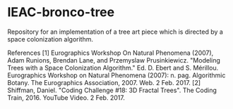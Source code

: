 # IEAC-bronco-tree
Repository for an implementation of a tree art piece which is directed by a space colonization algorithm.

References
[1] Eurographics Workshop On Natural Phenomena (2007), Adam Runions, Brendan Lane, and Przemyslaw Prusinkiewicz. "Modeling Trees with a Space Colonization Algorithm." Ed. D. Ebert and S. Mérillou. Eurographics Workshop on Natural Phenomena (2007): n. pag. Algorithmic Botany. The Eurographics Association, 2007. Web. 2 Feb. 2017.
[2] Shiffman, Daniel. "Coding Challenge #18: 3D Fractal Trees". The Coding Train, 2016. YouTube Video. 2 Feb. 2017.
